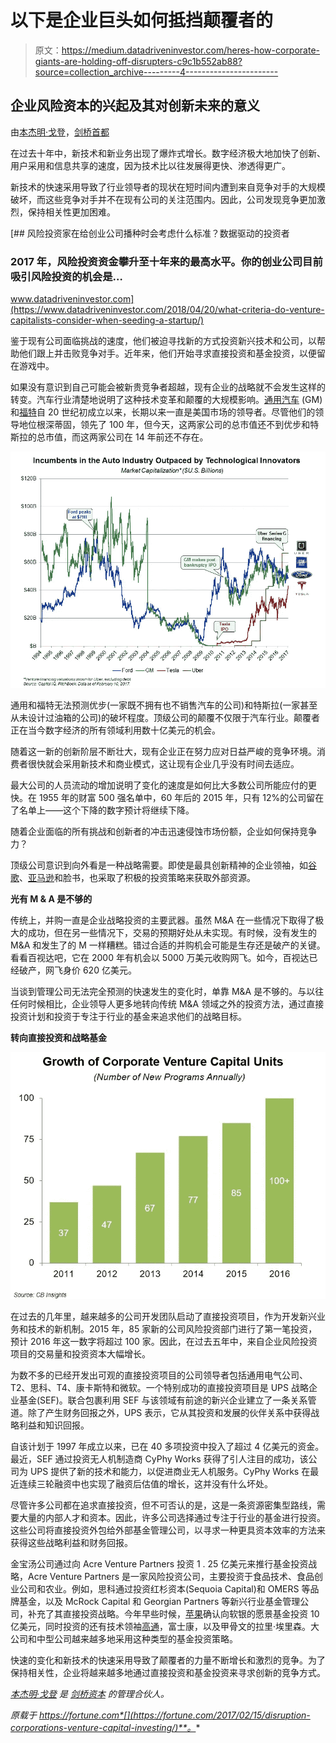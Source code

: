 # 以下是企业巨头如何抵挡颠覆者的

> 原文：<https://medium.datadriveninvestor.com/heres-how-corporate-giants-are-holding-off-disrupters-c9c1b552ab88?source=collection_archive---------4----------------------->

## 企业风险资本的兴起及其对创新未来的意义

由[本杰明·戈登](http://bengordonpalmbeach.com/)，[剑桥首都](https://cambridgecapital.com/)

在过去十年中，新技术和新业务出现了爆炸式增长。数字经济极大地加快了创新、用户采用和信息共享的速度，因为技术比以往发展得更快、渗透得更广。

新技术的快速采用导致了行业领导者的现状在短时间内遭到来自竞争对手的大规模破坏，而这些竞争对手并不在现有公司的关注范围内。因此，公司发现竞争更加激烈，保持相关性更加困难。

[](https://www.datadriveninvestor.com/2018/04/20/what-criteria-do-venture-capitalists-consider-when-seeding-a-startup/) [## 风险投资家在给创业公司播种时会考虑什么标准？数据驱动的投资者

### 2017 年，风险投资资金攀升至十年来的最高水平。你的创业公司目前吸引风险投资的机会是…

www.datadriveninvestor.com](https://www.datadriveninvestor.com/2018/04/20/what-criteria-do-venture-capitalists-consider-when-seeding-a-startup/) 

鉴于现有公司面临挑战的速度，他们被迫寻找新的方式投资新兴技术和公司，以帮助他们跟上并击败竞争对手。近年来，他们开始寻求直接投资和基金投资，以便留在游戏中。

如果没有意识到自己可能会被新贵竞争者超越，现有企业的战略就不会发生这样的转变。汽车行业清楚地说明了这种技术变革和颠覆的大规模影响。[通用汽车](https://content.fortune.com/fortune500/general-motors-8/) (GM)和[福特](http://www.ford.com)自 20 世纪初成立以来，长期以来一直是美国市场的领导者。尽管他们的领导地位根深蒂固，领先了 100 年，但今天，这两家公司的总市值还不到优步和特斯拉的总市值，而这两家公司在 14 年前还不存在。

![](img/8ab4284dd91f942b753dec3bcb36a580.png)

通用和福特无法预测优步(一家既不拥有也不销售汽车的公司)和特斯拉(一家甚至从未设计过油箱的公司)的破坏程度。顶级公司的颠覆不仅限于汽车行业。颠覆者正在当今数字经济的所有领域利用数十亿美元的机会。

随着这一新的创新阶层不断壮大，现有企业正在努力应对日益严峻的竞争环境。消费者很快就会采用新技术和商业模式，这让现有企业几乎没有时间去适应。

最大公司的人员流动的增加说明了变化的速度是如何比大多数公司所能应付的更快。在 1955 年的财富 500 强名单中，60 年后的 2015 年，只有 12%的公司留在了名单上——这个下降的数字预计将继续下降。

随着企业面临的所有挑战和创新者的冲击迅速侵蚀市场份额，企业如何保持竞争力？

顶级公司意识到向外看是一种战略需要。即使是最具创新精神的企业领袖，如[谷歌](https://content.fortune.com/fortune500/alphabet-36/)、[亚马逊](https://content.fortune.com/fortune500/amazoncom-18/)和脸书，也采取了积极的投资策略来获取外部资源。

**光有 M & A 是不够的**

传统上，并购一直是企业战略投资的主要武器。虽然 M&A 在一些情况下取得了极大的成功，但在另一些情况下，交易的预期好处从未实现。有时候，没有发生的 M&A 和发生了的 M 一样糟糕。错过合适的并购机会可能是生存还是破产的关键。看看百视达吧，它在 2000 年有机会以 5000 万美元收购网飞。如今，百视达已经破产，网飞身价 620 亿美元。

当谈到管理公司无法完全预测的快速发生的变化时，单靠 M&A 是不够的。与以往任何时候相比，企业领导人更多地转向传统 M&A 领域之外的投资方法，通过直接投资计划和投资于专注于行业的基金来追求他们的战略目标。

**转向直接投资和战略基金**

![](img/039e8d4c42fc064c1eb7896191c168d1.png)

在过去的几年里，越来越多的公司开发团队启动了直接投资项目，作为开发新兴业务和技术的新机制。2015 年，85 家新的公司风险投资部门进行了第一笔投资，预计 2016 年这一数字将超过 100 家。因此，在过去五年中，来自企业风险投资项目的交易量和投资资本大幅增长。

为数不多的已经开发出可观的直接投资项目的公司领导者包括通用电气公司、T2、思科、T4、康卡斯特和微软。一个特别成功的直接投资项目是 UPS 战略企业基金(SEF)。联合包裹利用 SEF 与该领域有前途的新兴企业建立了一条关系管道。除了产生财务回报之外，UPS 表示，它从其投资和发展的伙伴关系中获得战略利益和知识回报。

自该计划于 1997 年成立以来，已在 40 多项投资中投入了超过 4 亿美元的资金。最近，SEF 通过投资无人机制造商 CyPhy Works 获得了引人注目的成功，该公司为 UPS 提供了新的技术和能力，以促进商业无人机服务。CyPhy Works 在最近连续三轮融资中也实现了融资后估值的增长，这并没有什么坏处。

尽管许多公司都在追求直接投资，但不可否认的是，这是一条资源密集型路线，需要大量的内部人才和资本。因此，许多公司选择通过专注于行业的基金进行投资。这些公司将直接投资外包给外部基金管理公司，以寻求一种更具资本效率的方法来获得这些战略利益和财务回报。

金宝汤公司通过向 Acre Venture Partners 投资 1 . 25 亿美元来推行基金投资战略，Acre Venture Partners 是一家风险投资公司，主要投资于食品技术、食品创业公司和农业。例如，思科通过投资红杉资本(Sequoia Capital)和 OMERS 等品牌基金，以及 McRock Capital 和 Georgian Partners 等新兴行业基金管理公司，补充了其直接投资战略。今年早些时候，[苹果](https://content.fortune.com/fortune500/apple-3/)确认向软银的愿景基金投资 10 亿美元，同时投资的还有技术领袖[高通](https://content.fortune.com/fortune500/qualcomm-110/)，富士康，以及甲骨文的拉里·埃里森。大公司和中型公司越来越多地采用这种类型的基金投资策略。

快速的变化和新技术的快速采用导致了颠覆者的力量不断增长和激烈的竞争。为了保持相关性，企业将越来越多地通过直接投资和基金投资来寻求创新的竞争方式。

[*本杰明·戈登*](http://bengordonpalmbeach.com/) *是* [*剑桥资本*](https://cambridgecapital.com/) *的管理合伙人。*

*原载于 https://fortune.com*[](https://fortune.com/2017/02/15/disruption-corporations-venture-capital-investing/)**。**